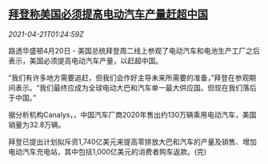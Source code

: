 <!--1618968664000-->
[拜登称美国必须提高电动汽车产量赶超中国](https://cn.reuters.com/article/biden-us-ev-china-0421-idCNKBS2C804A)
------

<div><i>2021-04-21T01:24:59Z</i></div><p>路透华盛顿4月20日 - 美国总统拜登周二线上参观了电动汽车和电池生产工厂之后表示，美国必须提高电动汽车产量，以赶超中国。</p><p>“我们有许多地方需要追赶，但我们会作好主导未来所需要的准备，”拜登在参观期间表示。“我们最终应成为全球电动大巴和汽车单一最大供应国。但现在我们落后于中国。”</p><p>据分析机构Canalys，，中国汽车厂商2020年售出约130万辆乘用电动汽车，美国销量为32.8万辆。</p><p>拜登已提出计划拟斥资1,740亿美元来提高零排放大巴和汽车的产量及销售、增加电动汽车充电站，其中包括1,000亿美元的消费者购车返款。(完)</p>
